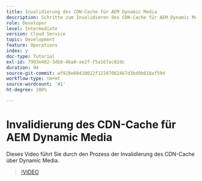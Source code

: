 ```yaml
---
title: Invalidierung des CDN-Cache für AEM Dynamic Media
description: Schritte zum Invalidieren des CDN-Cache für AEM Dynamic Media
role: Developer
level: Intermediate
version: Cloud Service
topic: Development
feature: Operations
index: y
doc-type: Tutorial
exl-id: 7993e482-3db0-46a0-ae2f-f5a167ac02dc
duration: 94
source-git-commit: af928e60410022f12207082467d3bd9b818af59d
workflow-type: tm+mt
source-wordcount: '41'
ht-degree: 100%

---
```


# Invalidierung des CDN-Cache für AEM Dynamic Media

Dieses Video führt Sie durch den Prozess der Invalidierung des CDN-Cache über Dynamic Media.

>[!VIDEO](https://video.tv.adobe.com/v/335457?quality=12&learn=on)

